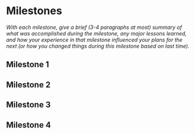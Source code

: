 # Milestones
_With each milestone, give a _brief_ (3-4 paragraphs at most) summary of what was accomplished during the milestone, any major lessons learned, and how your experience in that milestone influenced your plans for the next (or how you changed things during this milestone based on last time)._

## Milestone 1

## Milestone 2

## Milestone 3

## Milestone 4

